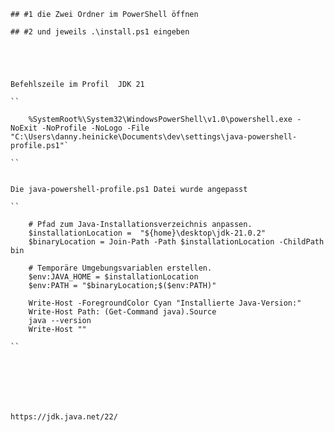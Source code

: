 

	## #1 die Zwei Ordner im PowerShell öffnen

	## #2 und jeweils .\install.ps1 eingeben





	Befehlszeile im Profil  JDK 21

	``
	
		%SystemRoot%\System32\WindowsPowerShell\v1.0\powershell.exe -NoExit -NoProfile -NoLogo -File "C:\Users\danny.heinicke\Documents\dev\settings\java-powershell-profile.ps1"`
	
	``


	Die java-powershell-profile.ps1 Datei wurde angepasst

	``

		# Pfad zum Java-Installationsverzeichnis anpassen.
		$installationLocation =  "${home}\desktop\jdk-21.0.2"
		$binaryLocation = Join-Path -Path $installationLocation -ChildPath bin

		# Temporäre Umgebungsvariablen erstellen.
		$env:JAVA_HOME = $installationLocation
		$env:PATH = "$binaryLocation;$($env:PATH)"

		Write-Host -ForegroundColor Cyan "Installierte Java-Version:"
		Write-Host Path: (Get-Command java).Source
		java --version
		Write-Host ""

	``





	

	https://jdk.java.net/22/